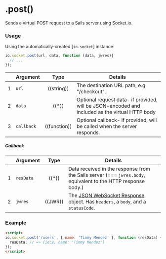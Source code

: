 # .post()

Sends a virtual POST request to a Sails server using Socket.io.


### Usage

Using the automatically-created [`io.socket`] instance:

```js
io.socket.post(url, data, function (data, jwres){
  // ...
});
```

|   | Argument   | Type         | Details |
|---|------------|:------------:|---------|
| 1 | `url`      | ((string))   | The destination URL path, e.g. "/checkout".
| 2 | `data`     | ((*))        | Optional request data- if provided, will be JSON-encoded and included as the virtual HTTP body
| 3 | `callback` | ((function)) | Optional callback- if provided, will be called when the server responds.

##### Callback

|   | Argument  | Type         | Details |
|---|-----------|:------------:|---------|
| 1 | `resData` | ((*))        | Data received in the response from the Sails server (=== `jwres.body`, equivalent to the HTTP response body.)
| 2 | `jwres`   | ((JWR))      | The [JSON WebSocket Response](https://github.com/balderdashy/sails-docs/blob/master/PAGE_NEEDED.md) object.  Has `headers`, a `body`, and a `statusCode`.


### Example

```html
<script>
io.socket.post('/users', { name: 'Timmy Mendez' }, function (resData) {
  resData; // => {id:9, name: 'Timmy Mendez'}
});
</script>
```



<docmeta name="displayName" value=".post()">

